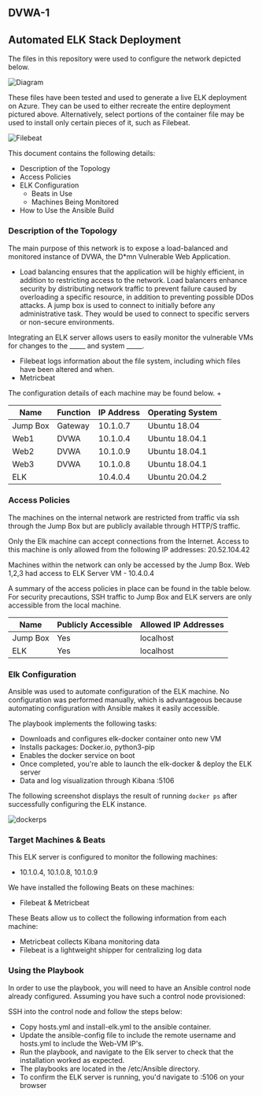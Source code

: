 ## DVWA-1
## Automated ELK Stack Deployment

The files in this repository were used to configure the network depicted below.

![Diagram](https://github.com/narfpc/Ansible/blob/main/images/red-topol.png?raw=true)


These files have been tested and used to generate a live ELK deployment on Azure. They can be used to either recreate the entire deployment pictured above. Alternatively, select portions of the container file may be used to install only certain pieces of it, such as Filebeat.



![Filebeat](filebeat-install.yml)

This document contains the following details:
- Description of the Topology
- Access Policies
- ELK Configuration
  - Beats in Use
  - Machines Being Monitored
- How to Use the Ansible Build

### Description of the Topology

The main purpose of this network is to expose a load-balanced and monitored instance of DVWA, the D*mn Vulnerable Web Application.

- Load balancing ensures that the application will be highly efficient, in addition to restricting access to the network. Load balancers enhance security by distributing network traffic to prevent failure caused by overloading a specific resource, in addition to preventing possible DDos attacks. A jump box is used to connect to initially before any administrative task. They would be used to connect to specific servers or non-secure environments. 

Integrating an ELK server allows users to easily monitor the vulnerable VMs for changes to the _____ and system _____.
- Filebeat logs information about the file system, including which files have been altered and when.
- Metricbeat 

The configuration details of each machine may be found below.
+

| Name     | Function | IP Address | Operating System |
|----------|----------|------------|------------------|
| Jump Box | Gateway  | 10.1.0.7   | Ubuntu 18.04     |
| Web1     | DVWA     | 10.1.0.4   | Ubuntu 18.04.1   |
| Web2     | DVWA     | 10.1.0.9   | Ubuntu 18.04.1   |
| Web3     | DVWA     | 10.1.0.8   | Ubuntu 18.04.1   |
| ELK      |          | 10.4.0.4   | Ubuntu 20.04.2   |

### Access Policies

The machines on the internal network are restricted from traffic via ssh through the Jump Box but are publicly 
available through HTTP/S traffic. 

Only the Elk machine can accept connections from the Internet. Access to this machine is only allowed from the following IP addresses: 20.52.104.42


Machines within the network can only be accessed by the Jump Box.
Web 1,2,3 had access to ELK Server VM - 10.4.0.4

A summary of the access policies in place can be found in the table below.
For security precautions, SSH traffic to Jump Box and ELK servers are only accessible from the local machine.

| Name     | Publicly Accessible | Allowed IP Addresses |
|----------|---------------------|----------------------|
| Jump Box | Yes                 | localhost            |
| ELK      | Yes                 | localhost            |


### Elk Configuration

Ansible was used to automate configuration of the ELK machine. No configuration was performed manually, which is advantageous because automating configuration with Ansible makes it easily accessible.

The playbook implements the following tasks:
- Downloads and configures elk-docker container onto new VM
- Installs packages: Docker.io, python3-pip
- Enables the docker service on boot
- Once completed, you're able to launch the elk-docker & deploy the ELK server
- Data and log visualization through Kibana <elk-ip>:5106 

The following screenshot displays the result of running `docker ps` after successfully configuring the ELK instance.

![dockerps](https://github.com/narfpc/Ansible/blob/main/images/dockerps.JPG?raw=true)

### Target Machines & Beats
This ELK server is configured to monitor the following machines:
- 10.1.0.4, 10.1.0.8, 10.1.0.9

We have installed the following Beats on these machines:
- Filebeat & Metricbeat

These Beats allow us to collect the following information from each machine:
- Metricbeat collects Kibana monitoring data
- Filebeat is a lightweight shipper for centralizing log data

### Using the Playbook
In order to use the playbook, you will need to have an Ansible control node already configured. Assuming you have such a control node provisioned: 

SSH into the control node and follow the steps below:
- Copy hosts.yml and install-elk.yml to the ansible container.
- Update the ansible-config file to include the remote username and hosts.yml to include the Web-VM IP's.
- Run the playbook, and navigate to the Elk server to check that the installation worked as expected.
- The playbooks are located in the /etc/Ansible directory. 
- To confirm the ELK server is running, you'd navigate to <elk-IP>:5106 on your browser

